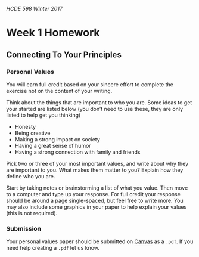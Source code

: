 _HCDE 598 Winter 2017_
# Week 1 Homework

## Connecting To Your Principles 
### Personal Values
You will earn full credit based on your sincere effort to complete the exercise not on the content of your writing.

Think about the things that are important to who you are. Some ideas to get your started are listed below (you don’t need to use these, they are only listed to help get you thinking)
* Honesty
* Being creative
* Making a strong impact on society
* Having a great sense of humor
* Having a strong connection with family and friends

Pick two or three of your most important values, and write about why they are important to you. What makes them matter to you? Explain how they define who you are. 

Start by taking notes or brainstorming a list of what you value. Then move to a computer and type up your response. For full credit your response should be around a page single-spaced, but feel free to write more. You may also include some graphics in your paper to help explain your values (this is not required).

### Submission
Your personal values paper should be submitted on [Canvas](https://canvas.uw.edu/courses/1099807/assignments/3544127) as a `.pdf`. If you need help creating a `.pdf` let us know.